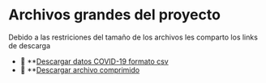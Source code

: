 # Archivos grandes del proyecto
Debido a las restriciones del tamaño de los archivos les comparto los links de descarga
- 📂 **[Descargar datos COVID-19 formato csv](https://drive.google.com/file/d/19GT3vdnHZWqq-z-tOPPAxNQlPNGDVZXj/view?usp=sharing)
- 📂 **[Descargar archivo comprimido](https://drive.google.com/file/d/1e_c5S8BzDsyk-yVyX4ZLg9hDf4yGJD_x/view?usp=sharing)
